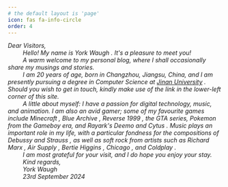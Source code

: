 ```yaml
---
# the default layout is 'page'
icon: fas fa-info-circle
order: 4
---
```

<!-- > Add Markdown syntax content to file `_tabs/about.md`{: .filepath } and it will show up on this page.
{: .prompt-tip } -->

*Dear Visitors,*  
&ensp;&ensp;&ensp;&ensp;&ensp;*Hello! My name is  York Waugh . It's a pleasure to meet you!*  
&ensp;&ensp;&ensp;&ensp;&ensp;*A warm welcome to my personal blog, where I shall occasionally share my musings and stories.*  
&ensp;&ensp;&ensp;&ensp;&ensp;*I am 20 years of age, born in Changzhou, Jiangsu, China, and I am presently pursuing a degree in Computer Science at  [Jinan University](https://english.jnu.edu.cn/) . Should you wish to get in touch, kindly make use of the link in the lower-left corner of this site.*  
&ensp;&ensp;&ensp;&ensp;&ensp;*A little about myself: I have a passion for digital technology, music, and animation. I am also an avid gamer; some of my favourite games include  Minecraft ,  Blue Archive ,  Reverse 1999 , the GTA series, Pokemon from the Gameboy era, and Rayark's Deemo and  Cytus . Music plays an important role in my life, with a particular fondness for the compositions of Debussy and  Strauss , as well as soft rock from artists such as  Richard Marx ,  Air Supply ,  Bertie Higgins ,  Chicago , and  Coldplay .*  
&ensp;&ensp;&ensp;&ensp;&ensp;*I am most grateful for your visit, and I do hope you enjoy your stay.*  
&ensp;&ensp;&ensp;&ensp;&ensp;*Kind regards,*  
&ensp;&ensp;&ensp;&ensp;&ensp;*York Waugh*  
&ensp;&ensp;&ensp;&ensp;&ensp;*23rd September 2024*
